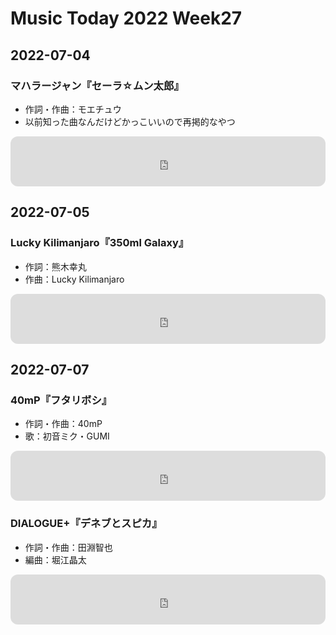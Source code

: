 # Music Today 2022 Week27

## 2022-07-04

### マハラージャン『セーラ☆ムン太郎』
- 作詞・作曲：モエチュウ
- 以前知った曲なんだけどかっこいいので再掲的なやつ

<iframe style="border-radius:12px" src="https://open.spotify.com/embed/track/79YUSGbl2b9E7TZFved5ZJ?utm_source=generator" width="100%" height="80" frameBorder="0" allowfullscreen="" allow="autoplay; clipboard-write; encrypted-media; fullscreen; picture-in-picture"></iframe>

## 2022-07-05

### Lucky Kilimanjaro『350ml Galaxy』

- 作詞：熊木幸丸
- 作曲：Lucky Kilimanjaro

<iframe style="border-radius:12px" src="https://open.spotify.com/embed/track/6mMpeDOLZGhF6p82pRFgOZ?utm_source=generator" width="100%" height="80" frameBorder="0" allowfullscreen="" allow="autoplay; clipboard-write; encrypted-media; fullscreen; picture-in-picture"></iframe>

## 2022-07-07

### 40mP『フタリボシ』

- 作詞・作曲：40mP
- 歌：初音ミク・GUMI

<iframe style="border-radius:12px" src="https://open.spotify.com/embed/track/2xQFDUqget4EYHACxVA5Mv?utm_source=generator" width="100%" height="80" frameBorder="0" allowfullscreen="" allow="autoplay; clipboard-write; encrypted-media; fullscreen; picture-in-picture"></iframe>

### DIALOGUE+『デネブとスピカ』

- 作詞・作曲：田淵智也
- 編曲：堀江晶太

<iframe style="border-radius:12px" src="https://open.spotify.com/embed/track/1hWAQK2Mrs9cpvfOq00j4K?utm_source=generator" width="100%" height="80" frameBorder="0" allowfullscreen="" allow="autoplay; clipboard-write; encrypted-media; fullscreen; picture-in-picture"></iframe>
